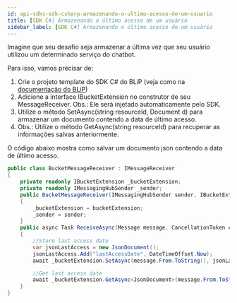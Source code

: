 ```yaml
---
id: api-sdks-sdk-csharp-armazenando-o-ultimo-acesso-de-um-usuario
title: [SDK C#] Armazenando o último acesso de um usuário
sidebar_label: [SDK C#] Armazenando o último acesso de um usuário
---
```


Imagine que seu desafio seja armazenar a última vez que seu usuário utilizou um determinado serviço do chatbot.

Para isso, vamos precisar de:

1. Crie o projeto template do SDK C# do BLiP (veja como na [documentação do BLiP](https://docs.blip.ai/?csharp#using-sdk-csharp))
2. Adicione a interface IBucketExtension no construtor de seu MessageReceiver. Obs.: Ele será injetado automaticamente pelo SDK.
3. Utilize o método SetAsync(string resourceId, Document d) para armazenar um documento contendo a data de último acesso.
4. Obs.: Utilize o método GetAsync(string resourceId) para recuperar as informações salvas anteriormente.

O código abaixo mostra como salvar um documento json contendo a data de último acesso.

```csharp
public class BucketMessageReceiver : IMessageReceiver
{
    private readonly IBucketExtension _bucketExtension;
    private readonly IMessagingHubSender _sender;
    public BucketMessageReceiver(IMessagingHubSender sender, IBucketExtension bucketExtension)
    {
        _bucketExtension = bucketExtension;
        _sender = sender;
    }
    public async Task ReceiveAsync(Message message, CancellationToken cancellationToken)
    {
        //Store last access date
        var jsonLastAccess = new JsonDocument();
        jsonLastAccess.Add("lastAccessDate", DateTimeOffset.Now);
        await _bucketExtension.SetAsync(message.From.ToString(), jsonLastAccess);

        //Get last access date
        await _bucketExtension.GetAsync<JsonDocument>(message.From.ToString());
    }
}
```

